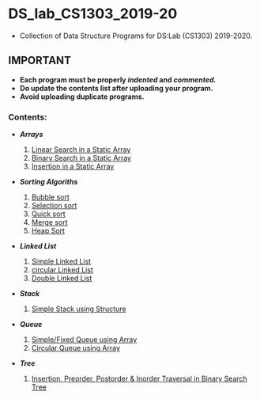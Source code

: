 # DS_lab_CS1303_2019-20
* Collection of Data Structure Programs for DS:Lab (CS1303) 2019-2020.                                                                

## IMPORTANT
* **Each program must be properly _indented_ and _commented._**
* **Do update the contents list after uploading your program.**
* **Avoid uploading duplicate programs.**


### Contents:
* ***Arrays***
  1. [Linear Search in a Static Array](https://github.com/pratyakshrao/DS_lab-CS1303-2019-20/blob/master/linear_search_in_a_given%20array.c)
  2. [Binary Search in a Static Array](https://github.com/Vanhoehenheim/DS_lab_CS1303-2019-2020/blob/master/binary_search.c)
  3. [Insertion in a Static Array](https://github.com/pratyakshrao/DS_lab-CS1303-2019-20/blob/master/insertion_in_array.c)
  
  
*  ***Sorting Algoriths***
   1. [Bubble sort](https://github.com/amol2512/DS_lab_CS1303-2019-2020/blob/master/bubble_sort.c)
   2. [Selection sort](https://github.com/amol2512/DS_lab_CS1303-2019-2020/blob/master/selection_sort.c)
   3. [Quick sort](https://github.com/amol2512/DS_lab_CS1303-2019-2020/blob/master/quick_sort.c)
   4. [Merge sort](https://github.com/amol2512/DS_lab_CS1303-2019-2020/blob/master/merge_sort.c)
   5. [Heap Sort](https://github.com/Muskan-j/DS_lab_CS1303-2019-2020/blob/master/heap_sort.c)


* ***Linked List***
  1. [Simple Linked List](https://github.com/Vanhoehenheim/DS_lab-CS1303-2019-20/blob/master/simple_linked_list.c)
  2. [circular Linked List](https://github.com/kckotcherlakota/DS_lab_CS1303-2019-2020/blob/circularanddouble_updated/cir.c)
  3. [Double Linked List](https://github.com/kckotcherlakota/DS_lab_CS1303-2019-2020/blob/circularanddouble_updated/doublink.c)
  



* ***Stack***
  1. [Simple Stack using Structure](https://github.com/salilbc/DS_lab_CS1303-2019-2020/blob/master/Stack.c)


* ***Queue***
  1. [Simple/Fixed Queue using Array](https://github.com/Vanhoehenheim/DS_lab-CS1303-2019-20/blob/Queue/simple_queue_array.c)
  2. [Circular Queue using Array](https://github.com/sj-hellfire/DS_lab_CS1303-2019-2020/blob/master/circular_queue_array.c)




* ***Tree***
  1. [Insertion, Preorder, Postorder & Inorder Traversal in Binary Search Tree](https://github.com/Vanhoehenheim/DS_lab-CS1303-2019-20/blob/master/bst_operations.c)
